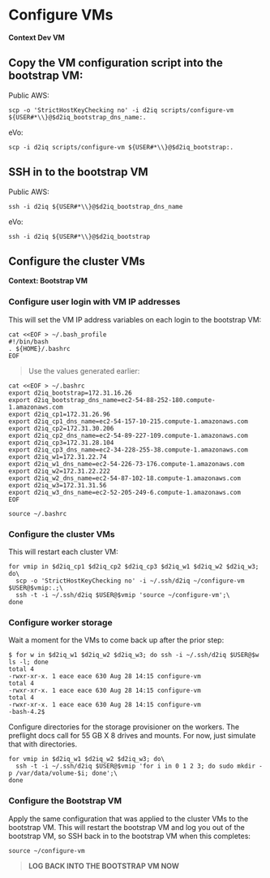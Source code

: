 # Configure VMs

**Context Dev VM**

## Copy the VM configuration script into the bootstrap VM:

Public AWS:
```
scp -o 'StrictHostKeyChecking no' -i d2iq scripts/configure-vm ${USER#*\\}@$d2iq_bootstrap_dns_name:.
```

eVo:
```
scp -i d2iq scripts/configure-vm ${USER#*\\}@$d2iq_bootstrap:.
```

## SSH in to the bootstrap VM


Public AWS:
```
ssh -i d2iq ${USER#*\\}@$d2iq_bootstrap_dns_name
```

eVo:
```
ssh -i d2iq ${USER#*\\}@$d2iq_bootstrap
```

## Configure the cluster VMs

**Context: Bootstrap VM**

### Configure user login with VM IP addresses

This will set the VM IP address variables on each login to the bootstrap VM:
```
cat <<EOF > ~/.bash_profile
#!/bin/bash
. ${HOME}/.bashrc
EOF
```

> Use the values generated earlier:
```
cat <<EOF > ~/.bashrc
export d2iq_bootstrap=172.31.16.26
export d2iq_bootstrap_dns_name=ec2-54-88-252-180.compute-1.amazonaws.com
export d2iq_cp1=172.31.26.96
export d2iq_cp1_dns_name=ec2-54-157-10-215.compute-1.amazonaws.com
export d2iq_cp2=172.31.30.206
export d2iq_cp2_dns_name=ec2-54-89-227-109.compute-1.amazonaws.com
export d2iq_cp3=172.31.28.104
export d2iq_cp3_dns_name=ec2-34-228-255-38.compute-1.amazonaws.com
export d2iq_w1=172.31.22.74
export d2iq_w1_dns_name=ec2-54-226-73-176.compute-1.amazonaws.com
export d2iq_w2=172.31.22.222
export d2iq_w2_dns_name=ec2-54-87-102-18.compute-1.amazonaws.com
export d2iq_w3=172.31.31.56
export d2iq_w3_dns_name=ec2-52-205-249-6.compute-1.amazonaws.com
EOF

source ~/.bashrc
```

### Configure the cluster VMs
This will restart each cluster VM:

```
for vmip in $d2iq_cp1 $d2iq_cp2 $d2iq_cp3 $d2iq_w1 $d2iq_w2 $d2iq_w3; do\
  scp -o 'StrictHostKeyChecking no' -i ~/.ssh/d2iq ~/configure-vm $USER@$vmip:.;\
  ssh -t -i ~/.ssh/d2iq $USER@$vmip 'source ~/configure-vm';\
done
```
### Configure worker storage

Wait a moment for the VMs to come back up after the prior step:

```
$ for w in $d2iq_w1 $d2iq_w2 $d2iq_w3; do ssh -i ~/.ssh/d2iq $USER@$w ls -l; done
total 4
-rwxr-xr-x. 1 eace eace 630 Aug 28 14:15 configure-vm
total 4
-rwxr-xr-x. 1 eace eace 630 Aug 28 14:15 configure-vm
total 4
-rwxr-xr-x. 1 eace eace 630 Aug 28 14:15 configure-vm
-bash-4.2$ 
```

Configure directories for the storage provisioner on the workers. The preflight docs call for 55 GB X 8 drives and mounts. For now, just simulate that with directories.

```
for vmip in $d2iq_w1 $d2iq_w2 $d2iq_w3; do\
  ssh -t -i ~/.ssh/d2iq $USER@$vmip 'for i in 0 1 2 3; do sudo mkdir -p /var/data/volume-$i; done';\
done
```

### Configure the Bootstrap VM

Apply the same configuration that was applied to the cluster VMs to the bootstrap VM. This will restart the bootstrap VM and log you out of the bootstrap VM, so SSH back in to the bootstrap VM when this completes:
```
source ~/configure-vm
```

> **LOG BACK INTO THE BOOTSTRAP VM NOW**
